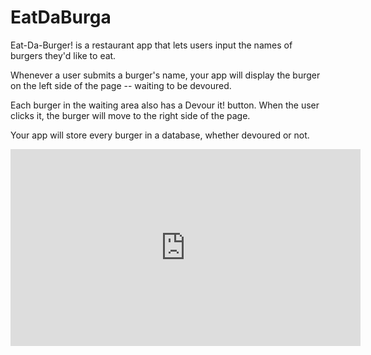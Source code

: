 # EatDaBurga

Eat-Da-Burger! is a restaurant app that lets users input the names of burgers they'd like to eat.


Whenever a user submits a burger's name, your app will display the burger on the left side of the page -- waiting to be devoured.


Each burger in the waiting area also has a Devour it! button. When the user clicks it, the burger will move to the right side of the page.


Your app will store every burger in a database, whether devoured or not.

<iframe width="560" height="315" src="https://www.youtube.com/embed/msvdn95x9OM" frameborder="0" allow="accelerometer; autoplay; clipboard-write; encrypted-media; gyroscope; picture-in-picture" allowfullscreen></iframe>


